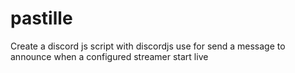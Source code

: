 # pastille

 Create a discord js script with discordjs use for send a message to announce when a configured streamer start live
